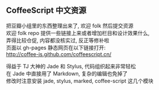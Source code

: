
## CoffeeScript 中文资源  

把豆瓣小组里的东西整理出来了, 欢迎 folk 然后提交资源  
欢迎 folk repo 提供一些链接上来或者增加栏目和设计效果什么,  
弄得比较仓促, 内容都没核实过, 反正等修补啦  
页面以 gh-pages 静态网页在以下链接打开:  
http://coffee-js.github.com/coffeescript.cn/  

得益于 TJ 大神的 Jade 和 Stylus, 代码组织起来非常轻松  
在 Jade 中直接用了 Markdown, 复杂的编辑也免掉了  
修改时注意安装 jade, stylus, marked, coffee-script 这几个模块  
